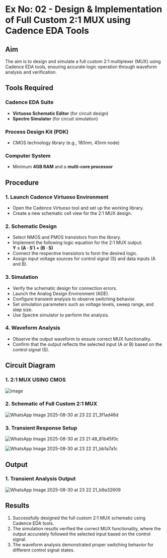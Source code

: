 # Ex No: 02 - Design & Implementation of Full Custom 2:1 MUX using Cadence EDA Tools

## Aim

The aim is to design and simulate a full custom 2:1 multiplexer (MUX) using Cadence EDA tools, ensuring accurate logic operation through waveform analysis and verification.

## Tools Required

### Cadence EDA Suite
- **Virtuoso Schematic Editor** (for circuit design)
- **Spectre Simulator** (for circuit simulation)

### Process Design Kit (PDK)
- CMOS technology library (e.g., 180nm, 45nm node)

### Computer System
- Minimum **4GB RAM** and a **multi-core processor**

## Procedure

### 1. Launch Cadence Virtuoso Environment
- Open the Cadence Virtuoso tool and set up the working library.
- Create a new schematic cell view for the 2:1 MUX design.

### 2. Schematic Design
- Select NMOS and PMOS transistors from the library.
- Implement the following logic equation for the 2:1 MUX output:  
  **Y = (A · S′) + (B · S)**
- Connect the respective transistors to form the desired logic.
- Assign input voltage sources for control signal (S) and data inputs (A and B).

### 3. Simulation
- Verify the schematic design for connection errors.
- Launch the Analog Design Environment (ADE).
- Configure transient analysis to observe switching behavior.
- Set simulation parameters such as voltage levels, sweep range, and step size.
- Use Spectre simulator to perform the analysis.

### 4. Waveform Analysis
- Observe the output waveform to ensure correct MUX functionality.
- Confirm that the output reflects the selected input (A or B) based on the control signal (S).

## Circuit Diagram

### 1. 2:1 MUX USING CMOS
![image](https://github.com/user-attachments/assets/6fe3965a-47de-47d4-9dd1-0d52054de81b)


### 2. Schematic of Full Custom 2:1 MUX
![WhatsApp Image 2025-08-30 at 23 22 21_3f1ad46d](https://github.com/user-attachments/assets/421eed10-5a31-417c-9ad2-d857bf096a0f)



### 3. Transient Response Setup

![WhatsApp Image 2025-08-30 at 23 21 48_81b45f0c](https://github.com/user-attachments/assets/e6845f23-7a5c-406b-ac95-27f8604b43d8)



![WhatsApp Image 2025-08-30 at 23 22 21_bb1a7a1c](https://github.com/user-attachments/assets/a0c845ad-9e1a-4816-ad64-6ec68bae981b)

## Output

### 1. Transient Analysis Output
![WhatsApp Image 2025-08-30 at 23 22 21_b9a32609](https://github.com/user-attachments/assets/9c30a808-0fed-4290-8812-d1215a4bf38e)


## Results
1. Successfully designed the full custom 2:1 MUX schematic using Cadence EDA tools.
2. The simulation results verified the correct MUX functionality, where the output accurately followed the selected input based on the control signal.
3. The waveform analysis demonstrated proper switching behavior for different control signal states.
